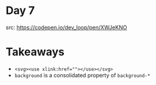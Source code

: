 # Day 7

src: https://codepen.io/dev_loop/pen/XWJeKNO

# Takeaways

- `<svg><use xlink:href=""></use></svg>`
- `background` is a consolidated property of `background-*`
